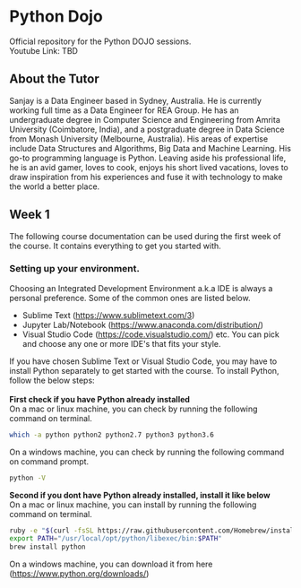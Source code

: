 # Python Dojo
Official repository for the Python DOJO sessions. <br />
Youtube Link: TBD

## About the Tutor
Sanjay is a Data Engineer based in Sydney, Australia. He is currently working full time as a Data Engineer for REA Group. He has an undergraduate degree in Computer Science and Engineering from Amrita University (Coimbatore, India), and a postgraduate degree in Data Science from Monash University (Melbourne, Australia). His areas of expertise include Data Structures and Algorithms, Big Data and Machine Learning. His go-to programming language is Python. Leaving aside his professional life, he is an avid gamer, loves to cook, enjoys his short lived vacations, loves to draw inspiration from his experiences and fuse it with technology to make the world a better place.

## Week 1
The following course documentation can be used during the first week of the course. It contains everything to get you started with. 

### Setting up your environment. 
Choosing an Integrated Development Environment a.k.a IDE is always a personal preference. Some of the common ones are listed below. 
- Sublime Text (https://www.sublimetext.com/3)
- Jupyter Lab/Notebook (https://www.anaconda.com/distribution/)
- Visual Studio Code (https://code.visualstudio.com/) etc. 
You can pick and choose any one or more IDE's that fits your style. 

If you have chosen Sublime Text or Visual Studio Code, you may have to install Python separately to get started with the course. To install Python, follow the below steps: 
<br /><br />
**First check if you have Python already installed**
<br />
On a mac or linux machine, you can check by running the following command on terminal. 
```sh
which -a python python2 python2.7 python3 python3.6
```

On a windows machine, you can check by running the following command on command prompt.
<br />
```sh
python -V
```

**Second if you dont have Python already installed, install it like below**
<br />
On a mac or linux machine, you can install by running the following command on terminal. 
```sh
ruby -e "$(curl -fsSL https://raw.githubusercontent.com/Homebrew/install/master/install)"
export PATH="/usr/local/opt/python/libexec/bin:$PATH"
brew install python
```

On a windows machine, you can download it from here (https://www.python.org/downloads/)
